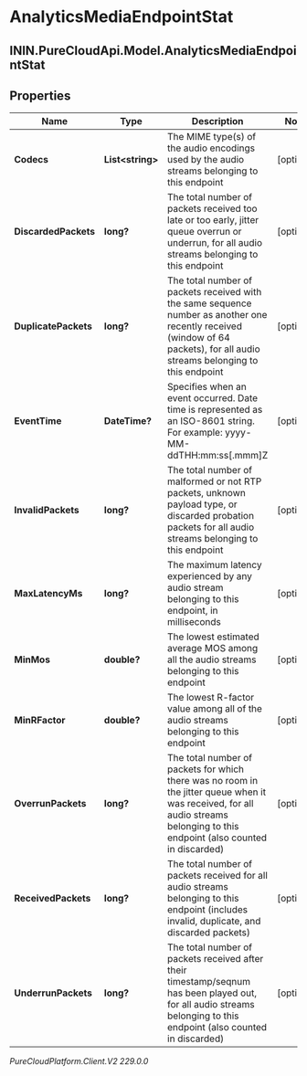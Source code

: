 # AnalyticsMediaEndpointStat

## ININ.PureCloudApi.Model.AnalyticsMediaEndpointStat

## Properties

|Name | Type | Description | Notes|
|------------ | ------------- | ------------- | -------------|
| **Codecs** | **List&lt;string&gt;** | The MIME type(s) of the audio encodings used by the audio streams belonging to this endpoint | [optional] |
| **DiscardedPackets** | **long?** | The total number of packets received too late or too early, jitter queue overrun or underrun, for all audio streams belonging to this endpoint | [optional] |
| **DuplicatePackets** | **long?** | The total number of packets received with the same sequence number as another one recently received (window of 64 packets), for all audio streams belonging to this endpoint | [optional] |
| **EventTime** | **DateTime?** | Specifies when an event occurred. Date time is represented as an ISO-8601 string. For example: yyyy-MM-ddTHH:mm:ss[.mmm]Z | [optional] |
| **InvalidPackets** | **long?** | The total number of malformed or not RTP packets, unknown payload type, or discarded probation packets for all audio streams belonging to this endpoint | [optional] |
| **MaxLatencyMs** | **long?** | The maximum latency experienced by any audio stream belonging to this endpoint, in milliseconds | [optional] |
| **MinMos** | **double?** | The lowest estimated average MOS among all the audio streams belonging to this endpoint | [optional] |
| **MinRFactor** | **double?** | The lowest R-factor value among all of the audio streams belonging to this endpoint | [optional] |
| **OverrunPackets** | **long?** | The total number of packets for which there was no room in the jitter queue when it was received, for all audio streams belonging to this endpoint (also counted in discarded) | [optional] |
| **ReceivedPackets** | **long?** | The total number of packets received for all audio streams belonging to this endpoint (includes invalid, duplicate, and discarded packets) | [optional] |
| **UnderrunPackets** | **long?** | The total number of packets received after their timestamp/seqnum has been played out, for all audio streams belonging to this endpoint (also counted in discarded) | [optional] |



_PureCloudPlatform.Client.V2 229.0.0_
